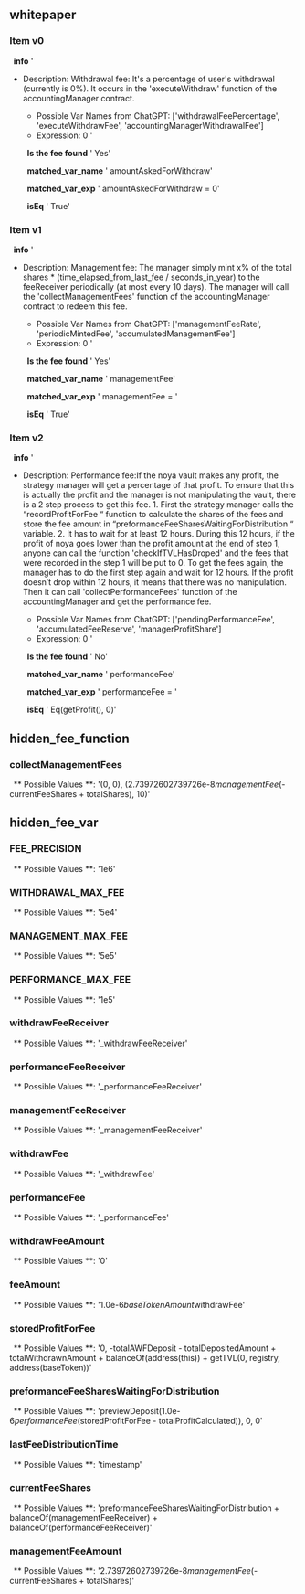 ## whitepaper

### Item v0

   &ensp;**info**
 '  &emsp; 
- Description: Withdrawal fee: It's a percentage of user's withdrawal (currently is 0%). It occurs in the 'executeWithdraw' function of the accountingManager contract. 
   - Possible Var Names from ChatGPT: ['withdrawalFeePercentage', 'executeWithdrawFee', 'accountingManagerWithdrawalFee'] 
   - Expression:  0 
'

   &ensp;**Is the fee found**
 '   Yes'

   &ensp;**matched_var_name**
 '   amountAskedForWithdraw'

   &ensp;**matched_var_exp**
 '   amountAskedForWithdraw = 0'

   &ensp;**isEq**
 '   True'

### Item v1

   &ensp;**info**
 '  &emsp; 
- Description: Management fee: The manager simply mint x% of the total shares * (time_elapsed_from_last_fee / seconds_in_year) to the feeReceiver periodically (at most every 10 days). The manager will call the 'collectManagementFees' function of the accountingManager contract to redeem this fee. 
   - Possible Var Names from ChatGPT: ['managementFeeRate', 'periodicMintedFee', 'accumulatedManagementFee'] 
   - Expression:  0 
'

   &ensp;**Is the fee found**
 '   Yes'

   &ensp;**matched_var_name**
 '   managementFee'

   &ensp;**matched_var_exp**
 '   managementFee = '

   &ensp;**isEq**
 '   True'

### Item v2

   &ensp;**info**
 '  &emsp; 
- Description: Performance fee:If the noya vault makes any profit, the strategy manager will get a percentage of that profit. To ensure that this is actually the profit and the manager is not manipulating the vault, there is a 2 step process to get this fee. 1. First the strategy manager calls the “recordProfitForFee “ function to calculate the shares of the fees and store the fee amount in “preformanceFeeSharesWaitingForDistribution “ variable. 2. It has to wait for at least 12 hours. During this 12 hours, if the profit of noya goes lower than the profit amount at the end of step 1, anyone can call the function 'checkIfTVLHasDroped' and the fees that were recorded in the step 1 will be put to 0. To get the fees again, the manager has to do the first step again and wait for 12 hours. If the profit doesn’t drop within 12 hours, it means that there was no manipulation. Then it can call 'collectPerformanceFees' function of the accountingManager and get the performance fee. 
   - Possible Var Names from ChatGPT: ['pendingPerformanceFee', 'accumulatedFeeReserve', 'managerProfitShare'] 
   - Expression:  0 
'

   &ensp;**Is the fee found**
 '   No'

   &ensp;**matched_var_name**
 '   performanceFee'

   &ensp;**matched_var_exp**
 '   performanceFee = '

   &ensp;**isEq**
 '   Eq(getProfit(), 0)'


## hidden_fee_function

### collectManagementFees

  &ensp;** Possible Values **:
 '(0, 0), 
 (2.73972602739726e-8*managementFee*(-currentFeeShares + totalShares), 10)'


## hidden_fee_var

### FEE_PRECISION

  &ensp;** Possible Values **:
 '1e6'

### WITHDRAWAL_MAX_FEE

  &ensp;** Possible Values **:
 '5e4'

### MANAGEMENT_MAX_FEE

  &ensp;** Possible Values **:
 '5e5'

### PERFORMANCE_MAX_FEE

  &ensp;** Possible Values **:
 '1e5'

### withdrawFeeReceiver

  &ensp;** Possible Values **:
 '_withdrawFeeReceiver'

### performanceFeeReceiver

  &ensp;** Possible Values **:
 '_performanceFeeReceiver'

### managementFeeReceiver

  &ensp;** Possible Values **:
 '_managementFeeReceiver'

### withdrawFee

  &ensp;** Possible Values **:
 '_withdrawFee'

### performanceFee

  &ensp;** Possible Values **:
 '_performanceFee'

### withdrawFeeAmount

  &ensp;** Possible Values **:
 '0'

### feeAmount

  &ensp;** Possible Values **:
 '1.0e-6*baseTokenAmount*withdrawFee'

### storedProfitForFee

  &ensp;** Possible Values **:
 '0, 
 -totalAWFDeposit - totalDepositedAmount + totalWithdrawnAmount + balanceOf(address(this)) + getTVL(0, registry, address(baseToken))'

### preformanceFeeSharesWaitingForDistribution

  &ensp;** Possible Values **:
 'previewDeposit(1.0e-6*performanceFee*(storedProfitForFee - totalProfitCalculated)), 
 0, 
 0'

### lastFeeDistributionTime

  &ensp;** Possible Values **:
 'timestamp'

### currentFeeShares

  &ensp;** Possible Values **:
 'preformanceFeeSharesWaitingForDistribution + balanceOf(managementFeeReceiver) + balanceOf(performanceFeeReceiver)'

### managementFeeAmount

  &ensp;** Possible Values **:
 '2.73972602739726e-8*managementFee*(-currentFeeShares + totalShares)'


